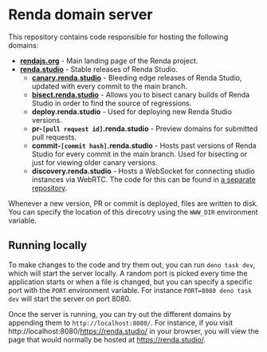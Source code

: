 # Renda domain server

This repository contains code responsible for hosting the following domains:

- [**rendajs.org**](https://rendajs.org) - Main landing page of the Renda project.
- [**renda.studio**](https://renda.studio) - Stable releases of Renda Studio.
  - [**canary.renda.studio**](https://canary.renda.studio) - Bleeding edge releases of Renda Studio, updated with every commit to the main branch.
  - [**bisect.renda.studio**](https://bisect.renda.studio) - Allows you to bisect canary builds of Renda Studio in order to find the source of regressions.
  - **deploy.renda.studio** - Used for deploying new Renda Studio versions.
  - **pr-`[pull request id]`.renda.studio** - Preview domains for submitted pull requests.
  - **commit-`[commit hash]`.renda.studio** - Hosts past versions of Renda Studio for every commit in the main branch. Used for bisecting or just for viewing older canary versions.
  - **discovery.renda.studio** - Hosts a WebSocket for connecting studio instances via WebRTC. The code for this can be found in [a separate repository](https://github.com/rendajs/studio-discovery-server).

Whenever a new version, PR or commit is deployed, files are written to disk.
You can specify the location of this direcotry using the `WWW_DIR` environment variable.

## Running locally

To make changes to the code and try them out, you can run `deno task dev`, which will start the server locally.
A random port is picked every time the application starts or when a file is changed,
but you can specify a specific port with the `PORT` environment variable.
For instance `PORT=8080 deno task dev` will start the server on port 8080.

Once the server is running, you can try out the different domains by appending them to `http://localhost:8080/`.
For instance, if you visit http://localhost:8080/https://renda.studio/ in your browser,
you will view the page that would normally be hosted at https://renda.studio/.
